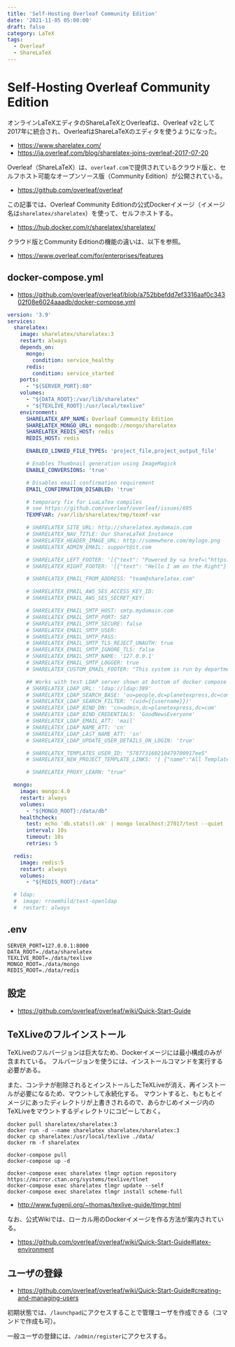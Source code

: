 ```yaml
---
title: 'Self-Hosting Overleaf Community Edition'
date: '2021-11-05 05:00:00'
draft: false
category: LaTeX
tags:
  - Overleaf
  - ShareLaTeX
---
```

# Self-Hosting Overleaf Community Edition

オンラインLaTeXエディタのShareLaTeXとOverleafは、Overleaf v2として2017年に統合され、OverleafはShareLaTeXのエディタを使うようになった。

- https://www.sharelatex.com/
- https://ja.overleaf.com/blog/sharelatex-joins-overleaf-2017-07-20

Overleaf（ShareLaTeX）は、`overleaf.com`で提供されているクラウド版と、セルフホスト可能なオープンソース版（Community Edition）が公開されている。

- <https://github.com/overleaf/overleaf>

この記事では、Overleaf Community Editionの公式Dockerイメージ（イメージ名は`sharelatex/sharelatex`）を使って、セルフホストする。

- <https://hub.docker.com/r/sharelatex/sharelatex/>

クラウド版とCommunity Editionの機能の違いは、以下を参照。

- <https://www.overleaf.com/for/enterprises/features>


## docker-compose.yml

- <https://github.com/overleaf/overleaf/blob/a752bbefdd7ef3316aaf0c34302f08e6024aaadb/docker-compose.yml>

```yaml
version: '3.9'
services:
  sharelatex:
    image: sharelatex/sharelatex:3
    restart: always
    depends_on:
      mongo:
        condition: service_healthy
      redis:
        condition: service_started
    ports:
      - "${SERVER_PORT}:80"
    volumes:
      - "${DATA_ROOT}:/var/lib/sharelatex"
      - "${TEXLIVE_ROOT}:/usr/local/texlive"
    environment:
      SHARELATEX_APP_NAME: Overleaf Community Edition
      SHARELATEX_MONGO_URL: mongodb://mongo/sharelatex
      SHARELATEX_REDIS_HOST: redis
      REDIS_HOST: redis

      ENABLED_LINKED_FILE_TYPES: 'project_file,project_output_file'

      # Enables Thumbnail generation using ImageMagick
      ENABLE_CONVERSIONS: 'true'

      # Disables email confirmation requirement
      EMAIL_CONFIRMATION_DISABLED: 'true'

      # temporary fix for LuaLaTex compiles
      # see https://github.com/overleaf/overleaf/issues/695
      TEXMFVAR: /var/lib/sharelatex/tmp/texmf-var

      # SHARELATEX_SITE_URL: http://sharelatex.mydomain.com
      # SHARELATEX_NAV_TITLE: Our ShareLaTeX Instance
      # SHARELATEX_HEADER_IMAGE_URL: http://somewhere.com/mylogo.png
      # SHARELATEX_ADMIN_EMAIL: support@it.com

      # SHARELATEX_LEFT_FOOTER: '[{"text": "Powered by <a href=\"https://www.sharelatex.com\">ShareLaTeX</a> 2016"},{"text": "Another page I want to link to can be found <a href=\"here\">here</a>"} ]'
      # SHARELATEX_RIGHT_FOOTER: '[{"text": "Hello I am on the Right"} ]'

      # SHARELATEX_EMAIL_FROM_ADDRESS: "team@sharelatex.com"

      # SHARELATEX_EMAIL_AWS_SES_ACCESS_KEY_ID:
      # SHARELATEX_EMAIL_AWS_SES_SECRET_KEY:

      # SHARELATEX_EMAIL_SMTP_HOST: smtp.mydomain.com
      # SHARELATEX_EMAIL_SMTP_PORT: 587
      # SHARELATEX_EMAIL_SMTP_SECURE: false
      # SHARELATEX_EMAIL_SMTP_USER:
      # SHARELATEX_EMAIL_SMTP_PASS:
      # SHARELATEX_EMAIL_SMTP_TLS_REJECT_UNAUTH: true
      # SHARELATEX_EMAIL_SMTP_IGNORE_TLS: false
      # SHARELATEX_EMAIL_SMTP_NAME: '127.0.0.1'
      # SHARELATEX_EMAIL_SMTP_LOGGER: true
      # SHARELATEX_CUSTOM_EMAIL_FOOTER: "This system is run by department x"

      ## Works with test LDAP server shown at bottom of docker compose
      # SHARELATEX_LDAP_URL: 'ldap://ldap:389'
      # SHARELATEX_LDAP_SEARCH_BASE: 'ou=people,dc=planetexpress,dc=com'
      # SHARELATEX_LDAP_SEARCH_FILTER: '(uid={{username}})'
      # SHARELATEX_LDAP_BIND_DN: 'cn=admin,dc=planetexpress,dc=com'
      # SHARELATEX_LDAP_BIND_CREDENTIALS: 'GoodNewsEveryone'
      # SHARELATEX_LDAP_EMAIL_ATT: 'mail'
      # SHARELATEX_LDAP_NAME_ATT: 'cn'
      # SHARELATEX_LDAP_LAST_NAME_ATT: 'sn'
      # SHARELATEX_LDAP_UPDATE_USER_DETAILS_ON_LOGIN: 'true'

      # SHARELATEX_TEMPLATES_USER_ID: "578773160210479700917ee5"
      # SHARELATEX_NEW_PROJECT_TEMPLATE_LINKS: '[ {"name":"All Templates","url":"/templates/all"}]'

      # SHARELATEX_PROXY_LEARN: "true"

  mongo:
    image: mongo:4.0
    restart: always
    volumes:
      - "${MONGO_ROOT}:/data/db"
    healthcheck:
      test: echo 'db.stats().ok' | mongo localhost:27017/test --quiet
      interval: 10s
      timeout: 10s
      retries: 5

  redis:
    image: redis:5
    restart: always
    volumes:
      - "${REDIS_ROOT}:/data"

  # ldap:
  #  image: rroemhild/test-openldap
  #  restart: always
```

## .env

```env
SERVER_PORT=127.0.0.1:8000
DATA_ROOT=./data/sharelatex
TEXLIVE_ROOT=./data/texlive
MONGO_ROOT=./data/mongo
REDIS_ROOT=./data/redis
```

## 設定

- <https://github.com/overleaf/overleaf/wiki/Quick-Start-Guide>

## TeXLiveのフルインストール

TeXLiveのフルバージョンは巨大なため、Dockerイメージには最小構成のみが含まれている。
フルバージョンを使うには、インストールコマンドを実行する必要がある。

また、コンテナが削除されるとインストールしたTeXLiveが消え、再インストールが必要になるため、マウントして永続化する。
マウントすると、もともとイメージにあったディレクトリが上書きされるので、あらかじめイメージ内のTeXLiveをマウントするディレクトリにコピーしておく。

```shell
docker pull sharelatex/sharelatex:3
docker run -d --name sharelatex sharelatex/sharelatex:3
docker cp sharelatex:/usr/local/texlive ./data/
docker rm -f sharelatex

docker-compose pull
docker-compose up -d

docker-compose exec sharelatex tlmgr option repository https://mirror.ctan.org/systems/texlive/tlnet
docker-compose exec sharelatex tlmgr update --self
docker-compose exec sharelatex tlmgr install scheme-full
```

- http://www.fugenji.org/~thomas/texlive-guide/tlmgr.html

なお、公式Wikiでは、ローカル用のDockerイメージを作る方法が案内されている。

- <https://github.com/overleaf/overleaf/wiki/Quick-Start-Guide#latex-environment>

## ユーザの登録

- <https://github.com/overleaf/overleaf/wiki/Quick-Start-Guide#creating-and-managing-users>

初期状態では、`/launchpad`にアクセスすることで管理ユーザを作成できる（コマンドで作成も可）。

一般ユーザの登録には、`/admin/register`にアクセスする。
